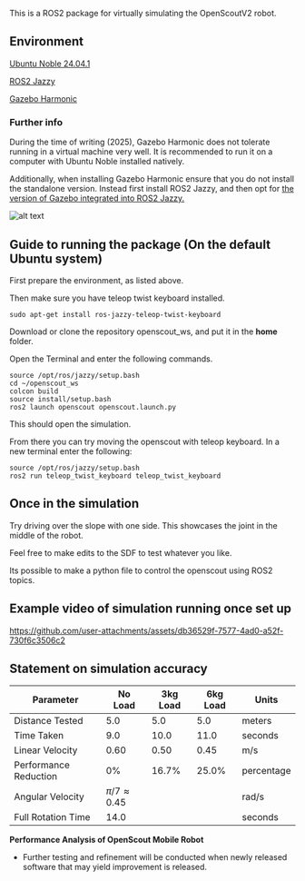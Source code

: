 This is a ROS2 package for virtually simulating the OpenScoutV2 robot.

## Environment
[Ubuntu Noble 24.04.1](https://releases.ubuntu.com/noble/) 

[ROS2 Jazzy](https://docs.ros.org/en/jazzy/Installation.html)

[Gazebo Harmonic](https://gazebosim.org/docs/harmonic/ros_installation/)
 
### Further info
During the time of writing (2025), Gazebo Harmonic does not tolerate running in a virtual machine very well. It is recommended to run it on a computer with Ubuntu Noble installed natively. 

Additionally, when installing Gazebo Harmonic ensure that you do not install the standalone version. Instead first install ROS2 Jazzy, and then opt for [the version of Gazebo integrated into ROS2 Jazzy.](https://docs.ros.org/en/jazzy/Installation.html)

![alt text](https://github.com/ilovemicroplastics/OpenScout/blob/main/Software/simulation/openscout_ws/openscout_sim.png)

## Guide to running the package (On the default Ubuntu system)

First prepare the environment, as listed above.

Then make sure you have teleop twist keyboard installed.
````
sudo apt-get install ros-jazzy-teleop-twist-keyboard
````

Download or clone the repository openscout_ws, and put it in the **home** folder.

Open the Terminal and enter the following commands.

````
source /opt/ros/jazzy/setup.bash
cd ~/openscout_ws
colcon build
source install/setup.bash
ros2 launch openscout openscout.launch.py
````

This should open the simulation.

From there you can try moving the openscout with teleop keyboard.
In a new terminal enter the following:
````
source /opt/ros/jazzy/setup.bash
ros2 run teleop_twist_keyboard teleop_twist_keyboard
````

## Once in the simulation

Try driving over the slope with one side. This showcases the joint in the middle of the robot.

Feel free to make edits to the SDF to test whatever you like.

Its possible to make a python file to control the openscout using ROS2 topics.

## Example video of simulation running once set up

https://github.com/user-attachments/assets/db36529f-7577-4ad0-a52f-730f6c3506c2

## Statement on simulation accuracy

| **Parameter**           | **No Load** | **3kg Load** | **6kg Load** | **Units**   |
|-------------------------|-------------|--------------|--------------|-------------|
| Distance Tested          | 5.0         | 5.0          | 5.0          | meters     |
| Time Taken               | 9.0         | 10.0         | 11.0         | seconds    |
| Linear Velocity          | 0.60        | 0.50         | 0.45         | m/s        |
| Performance Reduction    | 0%          | 16.7%        | 25.0%        | percentage |
| Angular Velocity         | $\pi/7 \approx 0.45$ |  |  | rad/s      |
| Full Rotation Time       | 14.0        |          |          | seconds    |

**Performance Analysis of OpenScout Mobile Robot**

- Further testing and refinement will be conducted when newly released software that may yield improvement is released.
